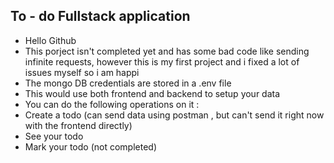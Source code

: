 ## To - do Fullstack application 
- Hello Github
- This porject isn't completed yet and has some bad code like sending infinite requests, however this is my first project and i fixed a lot of issues myself so i am happi
- The mongo DB credentials are stored in a .env file
- This would use both frontend and backend to setup your data 
- You can do the following operations on it : 
- Create a todo (can send data using postman , but can't send it right now with the frontend directly)
- See your todo 
- Mark your todo (not completed)